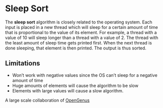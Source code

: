 # Sleep Sort

The **sleep sort** algorithm is closely related to the operating system. Each input is placed in a new thread which will sleep for a certain amount of time that is proportional to the value of its element. For example, a thread with a value of 10 will sleep longer than a thread with a value of 2. The thread with the least amount of sleep time gets printed first. When the next thread is done sleeping, that element is then printed. The output is thus sorted.

## Limitations
* Won’t work with negative values since the OS can’t sleep for a negative amount of time
* Huge amounts of elements will cause the algorithm to be slow
* Elements with large values will cause a slow algorithm.


A large scale collaboration of [OpenGenus](https://github.com/opengenus)
